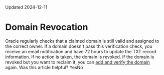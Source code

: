 Updated 2024-12-11
# Domain Revocation
Oracle regularly checks that a claimed domain is still valid and assigned to the correct owner. If a domain doesn't pass this verification check, you receive an email notification and have 72 hours to update the TXT record information. If no action is taken, the domain is revoked.
If the domain is revoked but you want to reclaim it, you can [add and verify the domain](https://docs.oracle.com/en-us/iaas/Content/General/domain/create-domain.htm#create_domain "Add domains in Domain Management.") again.
Was this article helpful?
YesNo

